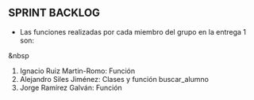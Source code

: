 **SPRINT BACKLOG**
---
* Las funciones realizadas por cada miembro del grupo en la entrega 1 son:

&nbsp

1. Ignacio Ruiz Martin-Romo: Función
2. Alejandro Siles Jiménez: Clases y función buscar_alumno
3. Jorge Ramírez Galván: Función
